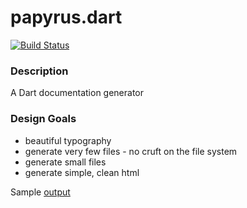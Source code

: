 papyrus.dart
============

[![Build Status](https://drone.io/github.com/devoncarew/papyrus.dart/status.png)](https://drone.io/github.com/devoncarew/papyrus.dart/latest)

### Description

A Dart documentation generator

### Design Goals

- beautiful typography
- generate very few files - no cruft on the file system
- generate small files
- generate simple, clean html

Sample [output](sample/out/dart.core.html)
